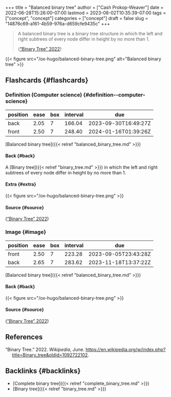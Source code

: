 +++
title = "Balanced binary tree"
author = ["Cash Prokop-Weaver"]
date = 2022-06-28T15:26:00-07:00
lastmod = 2023-08-02T10:35:39-07:00
tags = ["concept", "concept"]
categories = ["concept"]
draft = false
slug = "14876c69-a161-4b59-976a-d659cfe9435c"
+++

> A balanced binary tree is a binary tree structure in which the left and right subtrees of every node differ in height by no more than 1.
>
> (<a href="#citeproc_bib_item_1">“Binary Tree” 2022</a>)

{{< figure src="/ox-hugo/balanced-binary-tree.png" alt="Balanced binary tree" >}}


## Flashcards {#flashcards}


### Definition (Computer science) {#definition--computer-science}

| position | ease | box | interval | due                  |
|----------|------|-----|----------|----------------------|
| back     | 2.05 | 7   | 166.04   | 2023-09-30T16:49:27Z |
| front    | 2.50 | 7   | 248.40   | 2024-01-16T01:39:26Z |

[Balanced binary tree]({{< relref "balanced_binary_tree.md" >}})


#### Back {#back}

A [Binary tree]({{< relref "binary_tree.md" >}}) in which the left and right subtrees of every node differ in height by no more than 1.


#### Extra {#extra}

{{< figure src="/ox-hugo/balanced-binary-tree.png" >}}


#### Source {#source}

(<a href="#citeproc_bib_item_1">“Binary Tree” 2022</a>)


### Image {#image}

| position | ease | box | interval | due                  |
|----------|------|-----|----------|----------------------|
| front    | 2.50 | 7   | 223.28   | 2023-09-05T23:43:28Z |
| back     | 2.65 | 7   | 283.62   | 2023-11-18T13:37:22Z |

[Balanced binary tree]({{< relref "balanced_binary_tree.md" >}})


#### Back {#back}

{{< figure src="/ox-hugo/balanced-binary-tree.png" >}}


#### Source {#source}

(<a href="#citeproc_bib_item_1">“Binary Tree” 2022</a>)

## References

<style>.csl-entry{text-indent: -1.5em; margin-left: 1.5em;}</style><div class="csl-bib-body">
  <div class="csl-entry"><a id="citeproc_bib_item_1"></a>“Binary Tree.” 2022. <i>Wikipedia</i>, June. <a href="https://en.wikipedia.org/w/index.php?title=Binary_tree&oldid=1092722102">https://en.wikipedia.org/w/index.php?title=Binary_tree&#38;oldid=1092722102</a>.</div>
</div>


## Backlinks {#backlinks}

-   [Complete binary tree]({{< relref "complete_binary_tree.md" >}})
-   [Binary tree]({{< relref "binary_tree.md" >}})

